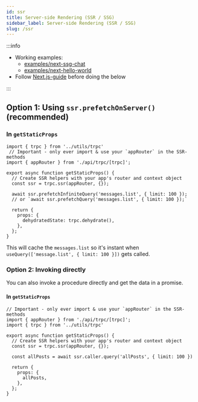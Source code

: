 ```yaml
---
id: ssr
title: Server-side Rendering (SSR / SSG)
sidebar_label: Server-side Rendering (SSR / SSG)
slug: /ssr
---
```



:::info
- Working examples:
  - [examples/next-ssg-chat](https://github.com/trpc/trpc/tree/main/examples/next-ssg-chat)
  - [examples/next-hello-world](https://github.com/trpc/trpc/tree/main/examples/next-hello-world)
- Follow [Next.js-guide](./docs/nextjs) before doing the below

:::


## Option 1: Using `ssr.prefetchOnServer()` (recommended)



### In `getStaticProps`

```tsx
import { trpc } from '../utils/trpc'
 // Important - only ever import & use your `appRouter` in the SSR-methods
import { appRouter } from './api/trpc/[trpc]';

export async function getStaticProps() {
  // Create SSR helpers with your app's router and context object
  const ssr = trpc.ssr(appRouter, {});

  await ssr.prefetchInfiniteQuery('messages.list', { limit: 100 });
  // or `await ssr.prefetchQuery('messages.list', { limit: 100 });`

  return {
    props: {
      dehydratedState: trpc.dehydrate(),
    },
  };
}
```


This will cache the `messages.list` so it's instant when `useQuery(['message.list', { limit: 100 }])` gets called.


### Option 2: Invoking directly

You can also invoke a procedure directly and get the data in a promise.

#### In `getStaticProps`

```tsx
// Important - only ever import & use your `appRouter` in the SSR-methods
import { appRouter } from './api/trpc/[trpc]'; 
import { trpc } from '../utils/trpc'

export async function getStaticProps() {
  // Create SSR helpers with your app's router and context object
  const ssr = trpc.ssr(appRouter, {});

  const allPosts = await ssr.caller.query('allPosts', { limit: 100 })

  return {
    props: {
      allPosts,
    },
  };
}
```

